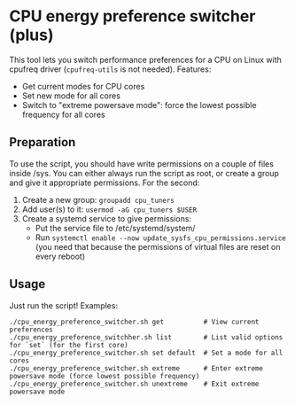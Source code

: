# CPU energy preference switcher (plus)

This tool lets you switch performance preferences for a CPU on Linux with cpufreq driver
(`cpufreq-utils` is not needed). Features:

-  Get current modes for CPU cores
-  Set new mode for all cores
-  Switch to "extreme powersave mode": force the lowest possible frequency for all cores

## Preparation

To use the script, you should have write permissions on a couple of files inside /sys. You can either
always run the script as root, or create a group and give it appropriate permissions. For the second:

1.  Create a new group: `groupadd cpu_tuners`
2.  Add user(s) to it: `usermod -aG cpu_tuners $USER`
3.  Create a systemd service to give permissions:
    -  Put the service file to /etc/systemd/system/
    -  Run `systemctl enable --now update_sysfs_cpu_permissions.service` (you need that because the
       permissions of virtual files are reset on every reboot)

## Usage

Just run the script! Examples:
```
./cpu_energy_preference_switcher.sh get          # View current preferences
./cpu_energy_preference_switchher.sh list        # List valid options for `set` (for the first core)
./cpu_energy_preference_switcher.sh set default  # Set a mode for all cores
./cpu_energy_preference_switcher.sh extreme      # Enter extreme powersave mode (force lowest possible frequency)
./cpu_energy_preference_switcher.sh unextreme    # Exit extreme powersave mode
```
